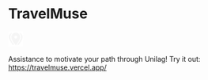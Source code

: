 # TravelMuse

<img src="./Favicon.svg" alt="Location" width = "30px"/>

Assistance to motivate your path through Unilag!
Try it out: https://travelmuse.vercel.app/
